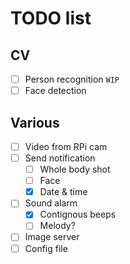 # TODO list
## CV
* [ ] Person recognition `WIP`
* [ ] Face detection
## Various
* [ ] Video from RPi cam
* [ ] Send notification
    * [ ] Whole body shot
    * [ ] Face
    * [x] Date & time
* [ ] Sound alarm
    * [x] Contignous beeps
    * [ ] Melody?
* [ ] Image server
* [ ] Config file
